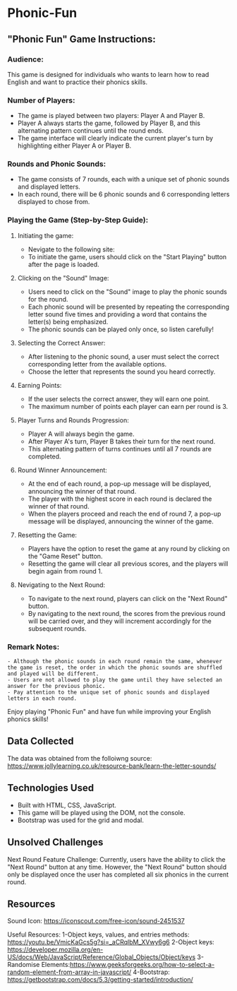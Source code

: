 # Phonic-Fun

## "Phonic Fun" Game Instructions:

### Audience:

This game is designed for individuals who wants to learn how to read English and want to practice their phonics skills.

### Number of Players:

- The game is played between two players: Player A and Player B.
- Player A always starts the game, followed by Player B, and this alternating pattern continues until the round ends.
- The game interface will clearly indicate the current player's turn by highlighting either Player A or Player B.

### Rounds and Phonic Sounds:

- The game consists of 7 rounds, each with a unique set of phonic sounds and displayed letters.
- In each round, there will be 6 phonic sounds and 6 corresponding letters displayed to chose from.

### Playing the Game (Step-by-Step Guide):

1. Initiating the game:

   - Nevigate to the following site:
   - To initiate the game, users should click on the "Start Playing" button after the page is loaded.

2. Clicking on the "Sound" Image:

   - Users need to click on the "Sound" image to play the phonic sounds for the round.
   - Each phonic sound will be presented by repeating the corresponding letter sound five times and providing a word that contains the letter(s) being emphasized.
   - The phonic sounds can be played only once, so listen carefully!

3. Selecting the Correct Answer:

   - After listening to the phonic sound, a user must select the correct corresponding letter from the available options.
   - Choose the letter that represents the sound you heard correctly.

4. Earning Points:

   - If the user selects the correct answer, they will earn one point.
   - The maximum number of points each player can earn per round is 3.

5. Player Turns and Rounds Progression:

   - Player A will always begin the game.
   - After Player A's turn, Player B takes their turn for the next round.
   - This alternating pattern of turns continues until all 7 rounds are completed.

6. Round Winner Announcement:

   - At the end of each round, a pop-up message will be displayed, announcing the winner of that round.
   - The player with the highest score in each round is declared the winner of that round.
   - When the players proceed and reach the end of round 7, a pop-up message will be displayed, announcing the winner of the game.

7. Resetting the Game:

   - Players have the option to reset the game at any round by clicking on the "Game Reset" button.
   - Resetting the game will clear all previous scores, and the players will begin again from round 1.

8. Nevigating to the Next Round:

   - To navigate to the next round, players can click on the "Next Round" button.
   - By navigating to the next round, the scores from the previous round will be carried over, and they will increment accordingly for the subsequent rounds.

### Remark Notes:

    - Although the phonic sounds in each round remain the same, whenever the game is reset, the order in which the phonic sounds are shuffled and played will be different.
    - Users are not allowed to play the game until they have selected an answer for the previous phonic.
    - Pay attention to the unique set of phonic sounds and displayed letters in each round.

Enjoy playing "Phonic Fun" and have fun while improving your English phonics skills!

## Data Collected

The data was obtained from the folloiwng source:
https://www.jollylearning.co.uk/resource-bank/learn-the-letter-sounds/

## Technologies Used

- Built with HTML, CSS, JavaScript.
- This game will be played using the DOM, not the console.
- Bootstrap was used for the grid and modal.

## Unsolved Challenges

Next Round Feature Challenge:
Currently, users have the ability to click the "Next Round" button at any time. However, the "Next Round" button should only be displayed once the user has completed all six phonics in the current round.

## Resources

Sound Icon:
https://iconscout.com/free-icon/sound-2451537

Useful Resources:
1-Object keys, values, and entries methods: https://youtu.be/VmicKaGcs5g?si=_aCRqlbM_XVwy6g6
2-Object keys: https://developer.mozilla.org/en-US/docs/Web/JavaScript/Reference/Global_Objects/Object/keys
3-Randomise Elements:https://www.geeksforgeeks.org/how-to-select-a-random-element-from-array-in-javascript/
4-Bootstrap: https://getbootstrap.com/docs/5.3/getting-started/introduction/
